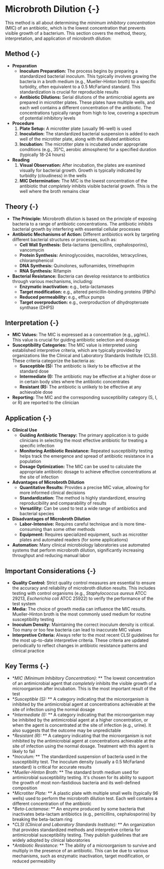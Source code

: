 #  Microbroth Dilution {-}

This method is all about determining the *minimum inhibitory concentration* (MIC) of an antibiotic, which is the lowest concentration that prevents visible growth of a bacterium. This section covers the method, theory, interpretation, and application of microbroth dilution:

##  **Method** {-}

*   **Preparation**
    *   **Inoculum Preparation:** The process begins by preparing a standardized bacterial inoculum. This typically involves growing the bacteria in a broth medium (e.g., Mueller-Hinton broth) to a specific turbidity, often equivalent to a 0.5 McFarland standard. This standardization is crucial for reproducible results
    *   **Antibiotic Dilutions:** Serial dilutions of the antimicrobial agents are prepared in microtiter plates. These plates have multiple wells, and each well contains a different concentration of the antibiotic. The concentrations typically range from high to low, covering a spectrum of potential inhibitory levels
*   **Procedure**
    1.  **Plate Setup:** A microtiter plate (usually 96-well) is used
    2.  **Inoculation:** The standardized bacterial suspension is added to each well of the microtiter plate, along with the diluted antibiotics
    3.  **Incubation:** The microtiter plate is incubated under appropriate conditions (e.g., 35°C, aerobic atmosphere) for a specified duration (typically 18-24 hours)
*   **Reading**
    1.  **Visual Observation:** After incubation, the plates are examined visually for bacterial growth. Growth is typically indicated by turbidity (cloudiness) in the wells
    2.  **MIC Determination:** The MIC is the lowest concentration of the antibiotic that *completely* inhibits visible bacterial growth. This is the well where the broth remains clear

##  **Theory** {-}

*   **The Principle:** Microbroth dilution is based on the principle of exposing bacteria to a range of antibiotic concentrations. The antibiotic inhibits bacterial growth by interfering with essential cellular processes
*   **Antibiotic Mechanisms of Action:** Different antibiotics work by targeting different bacterial structures or processes, such as:
    *   **Cell Wall Synthesis:** Beta-lactams (penicillins, cephalosporins), vancomycin
    *   **Protein Synthesis:** Aminoglycosides, macrolides, tetracyclines, chloramphenicol
    *   **DNA Synthesis:** Quinolones, sulfonamides, trimethoprim
    *   **RNA Synthesis:** Rifampin
*   **Bacterial Resistance:** Bacteria can develop resistance to antibiotics through various mechanisms, including:
    *   **Enzymatic inactivation:** e.g., beta-lactamases
    *   **Target modification:** e.g., altered penicillin-binding proteins (PBPs)
    *   **Reduced permeability:** e.g., efflux pumps
    *   **Target overproduction:** e.g., overproduction of dihydropteroate synthase (DHPS)

##  **Interpretation** {-}

*   **MIC Values:** The MIC is expressed as a concentration (e.g., µg/mL). This value is crucial for guiding antibiotic selection and dosage
*   **Susceptibility Categories:** The MIC value is interpreted using established interpretive criteria, which are typically provided by organizations like the Clinical and Laboratory Standards Institute (CLSI). These criteria categorize the bacteria as:
    *   **Susceptible (S):** The antibiotic is likely to be effective at the standard dose
    *   **Intermediate (I):** The antibiotic may be effective at a higher dose or in certain body sites where the antibiotic concentrates
    *   **Resistant (R):** The antibiotic is unlikely to be effective at any achievable dose
*   **Reporting:** The MIC and the corresponding susceptibility category (S, I, or R) are reported to the clinician

##  **Application** {-}

*   **Clinical Use**
    *   **Guiding Antibiotic Therapy:** The primary application is to guide clinicians in selecting the most effective antibiotic for treating a specific infection
    *   **Monitoring Antibiotic Resistance:** Repeated susceptibility testing helps track the emergence and spread of antibiotic resistance in a population
    *   **Dosage Optimization:** The MIC can be used to calculate the appropriate antibiotic dosage to achieve effective concentrations at the site of infection
*   **Advantages of Microbroth Dilution**
    *   **Quantitative Results:** Provides a precise MIC value, allowing for more informed clinical decisions
    *   **Standardization:** The method is highly standardized, ensuring reproducibility and comparability of results
    *   **Versatility:** Can be used to test a wide range of antibiotics and bacterial species
*   **Disadvantages of Microbroth Dilution**
    *   **Labor-Intensive:** Requires careful technique and is more time-consuming than some other methods
    *   **Equipment:** Requires specialized equipment, such as microtiter plates and automated readers (for some applications)
*   **Automation:** Many clinical microbiology laboratories use automated systems that perform microbroth dilution, significantly increasing throughput and reducing manual labor

##  **Important Considerations** {-}

*   **Quality Control:** Strict quality control measures are essential to ensure the accuracy and reliability of microbroth dilution results. This includes testing with control organisms (e.g., *Staphylococcus aureus* ATCC 29213, *Escherichia coli* ATCC 25922) to verify the performance of the test system
*   **Media:** The choice of growth media can influence the MIC results. Mueller-Hinton broth is the most commonly used medium for routine susceptibility testing
*   **Inoculum Density:** Maintaining the correct inoculum density is critical. Too many or too few bacteria can lead to inaccurate MIC values
*   **Interpretive Criteria:** Always refer to the most recent CLSI guidelines for the most up-to-date interpretive criteria. These criteria are updated periodically to reflect changes in antibiotic resistance patterns and clinical practice

## **Key Terms** {-}

*   **MIC (Minimum Inhibitory Concentration):*   ** The lowest concentration of an antimicrobial agent that *completely* inhibits the visible growth of a microorganism after incubation. This is the most important result of the test
*   **Susceptible (S):*   ** A category indicating that the microorganism is inhibited by the antimicrobial agent at concentrations achievable at the site of infection using the normal dosage
*   **Intermediate (I):*   ** A category indicating that the microorganism may be inhibited by the antimicrobial agent at a higher concentration, or when the agent is concentrated at the site of infection (e.g., urine). It also suggests that the outcome may be unpredictable
*   **Resistant (R):*   ** A category indicating that the microorganism is not inhibited by the antimicrobial agent at concentrations achievable at the site of infection using the normal dosage. Treatment with this agent is likely to fail
*   **Inoculum:*   ** The standardized suspension of bacteria used in the susceptibility test. The inoculum density (usually a 0.5 McFarland standard) is critical for accurate results
*   **Mueller-Hinton Broth:*   ** The standard broth medium used for antimicrobial susceptibility testing. It's chosen for its ability to support the growth of most non-fastidious bacteria and its well-defined composition
*   **Microtiter Plate:*   ** A plastic plate with multiple small wells (typically 96 wells) used to perform the microbroth dilution test. Each well contains a different concentration of the antibiotic
*   **Beta-Lactamase:*   ** An enzyme produced by some bacteria that inactivates beta-lactam antibiotics (e.g., penicillins, cephalosporins) by breaking the beta-lactam ring
*   **CLSI (Clinical and Laboratory Standards Institute):*   ** An organization that provides standardized methods and interpretive criteria for antimicrobial susceptibility testing. They publish guidelines that are widely adopted by clinical laboratories
*   **Antibiotic Resistance:*   ** The ability of a microorganism to survive and multiply in the presence of an antibiotic. This can be due to various mechanisms, such as enzymatic inactivation, target modification, or reduced permeability
